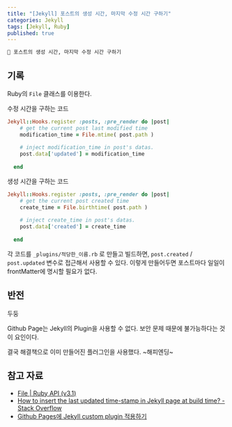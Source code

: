 ```yaml
---
title: "[Jekyll] 포스트의 생성 시간, 마지막 수정 시간 구하기"
categories: Jekyll
tags: [Jekyll, Ruby]
published: true
---
```


```markdown
🎯 포스트의 생성 시간, 마지막 수정 시간 구하기
```

## 기록

Ruby의 `File` 클래스를 이용한다.

수정 시간을 구하는 코드

```ruby
Jekyll::Hooks.register :posts, :pre_render do |post|
    # get the current post last modified time
    modification_time = File.mtime( post.path )
  
    # inject modification_time in post's datas.
    post.data['updated'] = modification_time
  
  end
```

생성 시간을 구하는 코드
```ruby
Jekyll::Hooks.register :posts, :pre_render do |post|
    # get the current post created time
    create_time = File.birthtime( post.path )
  
    # inject create_time in post's datas.
    post.data['created'] = create_time
  
  end
```

각 코드를 `_plugins/적당한_이름.rb` 로 만들고 빌드하면, `post.created` / `post.updated` 변수로 접근해서 사용할 수 있다. 이렇게 만들어두면 포스트마다 일일이 frontMatter에 명시할 필요가 없다.

## 반전

두둥

Github Page는 Jekyll의 Plugin을 사용할 수 없다. 보안 문제 때문에 불가능하다는 것이 요인이다.

결국 해결책으로 이미 만들어진 플러그인을 사용했다. ~해피엔딩~

## 참고 자료

- [File | Ruby API (v3.1)](https://rubyapi.org/3.1/o/file#class-File-label-Creating)
- [How to insert the last updated time-stamp in Jekyll page at build time? - Stack Overflow](https://stackoverflow.com/questions/36758072/how-to-insert-the-last-updated-time-stamp-in-jekyll-page-at-build-time)
- [Github Pages에 Jekyll custom plugin 적용하기](https://gumpcha.github.io/blog/github-pages-with-jekyll-custom-plugin)